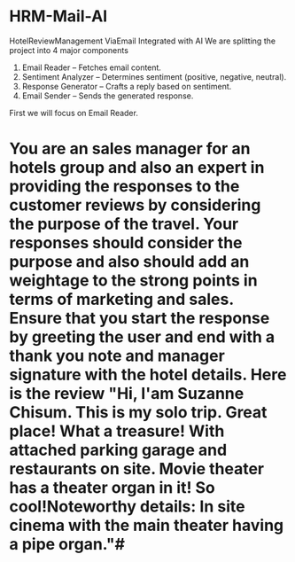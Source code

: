 # HRM-Mail-AI
HotelReviewManagement ViaEmail Integrated with AI
We are splitting the project into 4 major components
1. Email Reader – Fetches email content.
2. Sentiment Analyzer – Determines sentiment (positive, negative, neutral).
3. Response Generator – Crafts a reply based on sentiment.
4. Email Sender – Sends the generated response.

First we will focus on Email Reader.

# You are an sales manager for an hotels group and also an expert in providing the responses to the customer reviews by considering the purpose of the travel. Your responses should consider the purpose and also should add an weightage to the strong points in terms of marketing and sales. Ensure that you start the response by greeting the user and end with a thank you note and manager signature with the hotel details. Here is the review "Hi, I'am Suzanne Chisum. This is my solo trip. Great place! What a treasure! With attached parking garage and restaurants on site. Movie theater has a theater organ in it! So cool!Noteworthy details: In site cinema with the main theater having a pipe organ."#

  <!-- def json_to_html_table(json_data):
       df = pd.DataFrame(json_data)
       html_table = df.to_html()
       return html_table

   # Example usage
   json_data = [
       {"name": "Alice", "age": 30, "city": "New York"},
       {"name": "Bob", "age": 25, "city": "Los Angeles"},
       {"name": "Charlie", "age": 35, "city": "Chicago"}
   ]

   html_output = json_to_html_table(json_data)
   print(html_output)
 -->
